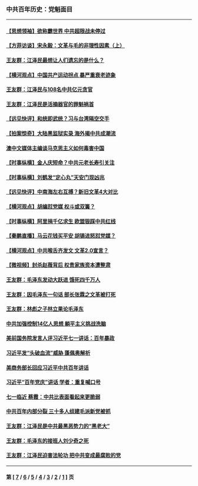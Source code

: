 ### 中共百年历史：党魁面目
---
#### [【思想领袖】欲称霸世界 中共超限战未停过](../../pages/nf1176107/n13745142.md?01050430) 
#### [【方菲访谈】宋永毅：文革与毛的非理性因素（上）](../../pages/nf1176107/n13469956.md?01050430) 
#### [王友群：江泽民最想让人们遗忘的是什么？](../../pages/nf1176107/n13408949.md?01050430) 
#### [【横河观点】中国共产运动拐点 暴严重衰老迹象](../../pages/nf1176107/n13388333.md?01050430) 
#### [王友群：江泽民与108名中共亿元贪官](../../pages/nf1176107/n13352358.md?01050430) 
#### [王友群：江泽民是活摘器官的罪魁祸首](../../pages/nf1176107/n13336903.md?01050430) 
#### [【远见快评】和统即武统？习与台湾隔空交手](../../pages/nf1176107/n13297739.md?01050430) 
#### [【拍案惊奇】大陆黑监狱实录 海外揭中共成潮流](../../pages/nf1176107/n13288853.md?01050430) 
#### [澳中文媒体主编谈马克思主义如何毒害中国](../../pages/nf1176107/n13257387.md?01050430) 
#### [【时事纵横】金人庆短命？中共元老长寿引关注](../../pages/nf1176107/n13217934.md?01050430) 
#### [【时事纵横】刘鹤发“定心丸”天安门现凶兆](../../pages/nf1176107/n13215416.md?01050430) 
#### [【远见快评】中南海左右互搏？新旧文革4大对比](../../pages/nf1176107/n13214745.md?01050430) 
#### [【横河观点】胡编怼党媒 权斗或双簧？](../../pages/nf1176107/n13210864.md?01050430) 
#### [【时事纵横】阿里捐千亿求生 欧盟狠踩中共红线](../../pages/nf1176107/n13206431.md?01050430) 
#### [【秦鹏直播】马云花钱买平安 胡锡进怒怼党媒？](../../pages/nf1176107/n13206392.md?01050430) 
#### [【横河观点】中共喉舌齐发文 文革2.0宣言？](../../pages/nf1176107/n13201248.md?01050430) 
#### [【微视频】封杀赵薇背后 权贵家族资本遭整肃](../../pages/nf1176107/n13197798.md?01050430) 
#### [王友群：毛泽东发动大跃进 饿死四千万人](../../pages/nf1176107/n13177158.md?01050430) 
#### [王友群：因毛泽东一句话 部长张霖之文革被打死](../../pages/nf1176107/n13161711.md?01050430) 
#### [王友群：林彪之子林立果论毛泽东](../../pages/nf1176107/n13128622.md?01050430) 
#### [中共加强控制14亿人思想 躺平主义挑战洗脑](../../pages/nf1176107/n13094299.md?01050430) 
#### [美前国务院发言人评习近平七一讲话：百年暴政](../../pages/nf1176107/n13066986.md?01050430) 
#### [习近平发“头破血流”威胁 蓬佩奥解析](../../pages/nf1176107/n13063604.md?01050430) 
#### [美商务部长回应习近平中共百年讲话](../../pages/nf1176107/n13062903.md?01050430) 
#### [习近平“百年党庆”讲话 学者：重复喊口号](../../pages/nf1176107/n13061411.md?01050430) 
#### [七一临近 蔡霞：中共比表面看起来更脆弱](../../pages/nf1176107/n13056418.md?01050430) 
#### [中共百年内部分裂 三十多人组建毛派新党被抓](../../pages/nf1176107/n13044023.md?01050430) 
#### [王友群：江泽民是中共最黑恶势力的“黑老大”](../../pages/nf1176107/n13022180.md?01050430) 
#### [王友群：毛泽东的接班人刘少奇之死](../../pages/nf1176107/n12991772.md?01050430) 
#### [王友群：江泽民迫害法轮功 把中共变成最腐败的党](../../pages/nf1176107/n12947347.md?01050430) 

---
#### 第 [ [7](./7.md?01050430) / [6](./6.md?01050430) / [5](./5.md?01050430) / [4](./4.md?01050430) / [3](./3.md?01050430) / [2](./2.md?01050430) / [1](./1.md?01050430) ] 页

